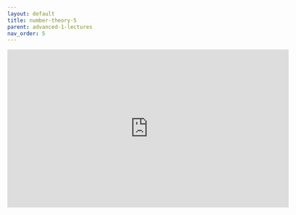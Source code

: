 ```yaml
---
layout: default
title: number-theory-5
parent: advanced-1-lectures
nav_order: 5
---
```


<iframe width="640" height="360" frameborder="0" src="https://mega.nz/embed/BfZhmALR#91XZIAwSYbQOkTxNdktdm1X6J3e0PD_HnaIgiSJ1z8o" allowfullscreen ></iframe> 